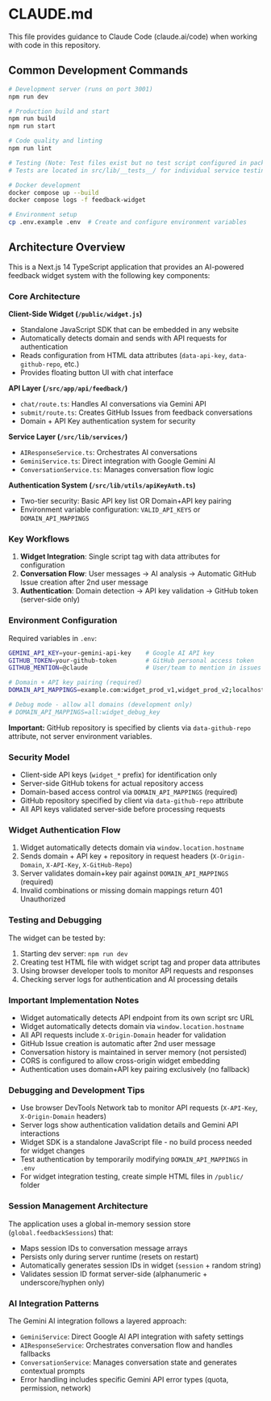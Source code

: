 # CLAUDE.md

This file provides guidance to Claude Code (claude.ai/code) when working with code in this repository.

## Common Development Commands

```bash
# Development server (runs on port 3001)
npm run dev

# Production build and start
npm run build
npm run start

# Code quality and linting
npm run lint

# Testing (Note: Test files exist but no test script configured in package.json)
# Tests are located in src/lib/__tests__/ for individual service testing

# Docker development
docker compose up --build
docker compose logs -f feedback-widget

# Environment setup
cp .env.example .env  # Create and configure environment variables
```

## Architecture Overview

This is a Next.js 14 TypeScript application that provides an AI-powered feedback widget system with the following key components:

### Core Architecture

**Client-Side Widget (`/public/widget.js`)**
- Standalone JavaScript SDK that can be embedded in any website
- Automatically detects domain and sends with API requests for authentication
- Reads configuration from HTML data attributes (`data-api-key`, `data-github-repo`, etc.)
- Provides floating button UI with chat interface

**API Layer (`/src/app/api/feedback/`)**
- `chat/route.ts`: Handles AI conversations via Gemini API
- `submit/route.ts`: Creates GitHub Issues from feedback conversations
- Domain + API Key authentication system for security

**Service Layer (`/src/lib/services/`)**
- `AIResponseService.ts`: Orchestrates AI conversations
- `GeminiService.ts`: Direct integration with Google Gemini AI
- `ConversationService.ts`: Manages conversation flow logic

**Authentication System (`/src/lib/utils/apiKeyAuth.ts`)**
- Two-tier security: Basic API key list OR Domain+API key pairing
- Environment variable configuration: `VALID_API_KEYS` or `DOMAIN_API_MAPPINGS`

### Key Workflows

1. **Widget Integration**: Single script tag with data attributes for configuration
2. **Conversation Flow**: User messages → AI analysis → Automatic GitHub Issue creation after 2nd user message
3. **Authentication**: Domain detection → API key validation → GitHub token (server-side only)

### Environment Configuration

Required variables in `.env`:
```bash
GEMINI_API_KEY=your-gemini-api-key    # Google AI API key
GITHUB_TOKEN=your-github-token        # GitHub personal access token
GITHUB_MENTION=@claude                # User/team to mention in issues

# Domain + API key pairing (required)
DOMAIN_API_MAPPINGS=example.com:widget_prod_v1,widget_prod_v2;localhost:widget_dev;app.company.com:widget_company

# Debug mode - allow all domains (development only)
# DOMAIN_API_MAPPINGS=all:widget_debug_key
```

**Important:** GitHub repository is specified by clients via `data-github-repo` attribute, not server environment variables.

### Security Model

- Client-side API keys (`widget_*` prefix) for identification only
- Server-side GitHub tokens for actual repository access
- Domain-based access control via `DOMAIN_API_MAPPINGS` (required)
- GitHub repository specified by client via `data-github-repo` attribute
- All API keys validated server-side before processing requests

### Widget Authentication Flow

1. Widget automatically detects domain via `window.location.hostname`
2. Sends domain + API key + repository in request headers (`X-Origin-Domain`, `X-API-Key`, `X-GitHub-Repo`)
3. Server validates domain+key pair against `DOMAIN_API_MAPPINGS` (required)
4. Invalid combinations or missing domain mappings return 401 Unauthorized

### Testing and Debugging

The widget can be tested by:
1. Starting dev server: `npm run dev`
2. Creating test HTML file with widget script tag and proper data attributes
3. Using browser developer tools to monitor API requests and responses
4. Checking server logs for authentication and AI processing details

### Important Implementation Notes

- Widget automatically detects API endpoint from its own script src URL
- Widget automatically detects domain via `window.location.hostname`
- All API requests include `X-Origin-Domain` header for validation
- GitHub Issue creation is automatic after 2nd user message
- Conversation history is maintained in server memory (not persisted)
- CORS is configured to allow cross-origin widget embedding
- Authentication uses domain+API key pairing exclusively (no fallback)

### Debugging and Development Tips

- Use browser DevTools Network tab to monitor API requests (`X-API-Key`, `X-Origin-Domain` headers)
- Server logs show authentication validation details and Gemini API interactions
- Widget SDK is a standalone JavaScript file - no build process needed for widget changes
- Test authentication by temporarily modifying `DOMAIN_API_MAPPINGS` in `.env`
- For widget integration testing, create simple HTML files in `/public/` folder

### Session Management Architecture

The application uses a global in-memory session store (`global.feedbackSessions`) that:
- Maps session IDs to conversation message arrays
- Persists only during server runtime (resets on restart)
- Automatically generates session IDs in widget (`session` + random string)
- Validates session ID format server-side (alphanumeric + underscore/hyphen only)

### AI Integration Patterns

The Gemini AI integration follows a layered approach:
- `GeminiService`: Direct Google AI API integration with safety settings
- `AIResponseService`: Orchestrates conversation flow and handles fallbacks
- `ConversationService`: Manages conversation state and generates contextual prompts
- Error handling includes specific Gemini API error types (quota, permission, network)